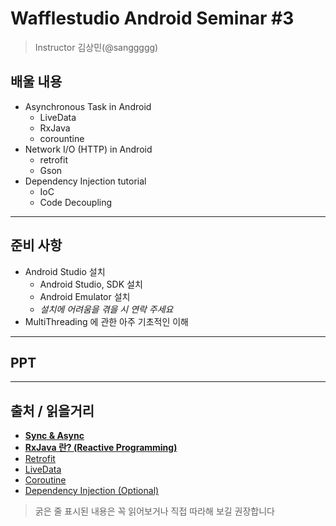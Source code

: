 # Wafflestudio Android Seminar #3

> Instructor 김상민(@sanggggg)

## 배울 내용
- Asynchronous Task in Android
  - LiveData
  - RxJava
  - corountine
- Network I/O (HTTP) in Android
  - retrofit
  - Gson
- Dependency Injection tutorial
  - IoC
  - Code Decoupling

---

## 준비 사항
- Android Studio 설치
  - Android Studio, SDK 설치
  - Android Emulator 설치
  - *설치에 어려움을 겪을 시 연락 주세요*
- MultiThreading 에 관한 아주 기초적인 이해

---

## PPT

---

## 출처 / 읽을거리
- **[Sync & Async](https://webclub.tistory.com/605)**
- **[RxJava 란? (Reactive Programming)](https://velog.io/@riemannulus/ReactiveX%EC%99%80%EC%9D%98-%EC%B2%AB-%EB%A7%8C%EB%82%A8-tyk156kys5)**
- [Retrofit](https://medium.com/@joycehong0524/android-studio-retrofit2-%EA%B8%B0%EB%B3%B8-%EC%82%AC%EC%9A%A9%EB%B2%95-retrofit-%EC%9D%98%EB%AC%B8%EC%A0%90-%ED%92%80%EC%96%B4%ED%97%A4%EC%B9%98%EA%B8%B0-%EC%8A%A4%EC%95%95-f150db436add)
- [LiveData](https://developer.android.com/topic/libraries/architecture/livedata?hl=ko)
- [Coroutine](https://medium.com/hongbeomi-dev/coroutines-basic-e32053f18fdf)
- [Dependency Injection (Optional)](https://gmlwjd9405.github.io/2018/11/09/dependency-injection.html)

> 굵은 줄 표시된 내용은 꼭 읽어보거나 직접 따라해 보길 권장합니다
